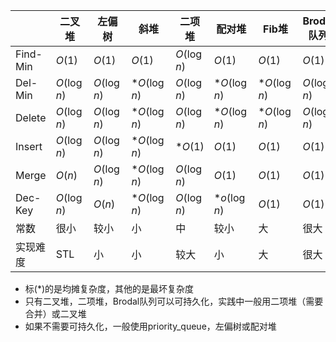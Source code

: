 |          | 二叉堆      | 左偏树      | 斜堆         | 二项堆      | 配对堆       | Fib堆        | Brodal队列  |
| -------- | ----------- | ----------- | ------------ | ----------- | ------------ | ------------ | ----------- |
| Find-Min | $O(1)$      | $O(1)$      | $O(1)$       | $O(\log n)$ | $O(1)$       | $O(1)$       | $O(1)$      |
| Del-Min  | $O(\log n)$ | $O(\log n)$ | *$O(\log n)$ | $O(\log n)$ | *$O(\log n)$ | *$O(\log n)$ | $O(\log n)$ |
| Delete   | $O(\log n)$ | $O(\log n)$ | *$O(\log n)$ | $O(\log n)$ | *$O(\log n)$ | *$O(\log n)$ | $O(\log n)$ |
| Insert   | $O(\log n)$ | $O(\log n)$ | *$O(\log n)$ | *$O(1)$     | $O(1)$       | $O(1)$       | $O(1)$      |
| Merge    | $O(n)$      | $O(\log n)$ | *$O(\log n)$ | $O(\log n)$ | $O(1)$       | $O(1)$       | $O(1)$      |
| Dec-Key  | $O(\log n)$ | $O(n)$      | *$O(\log n)$ | $O(\log n)$ | *$o(\log n)$ | $O(1)$       | $O(1)$      |
| 常数     | 很小        | 较小        | 小           | 中          | 较小         | 大           | 很大        |
| 实现难度 | STL         | 小          | 小           | 较大        | 小           | 大           | 很大        |

* 标(*)的是均摊复杂度，其他的是最坏复杂度
* 只有二叉堆，二项堆，Brodal队列可以可持久化，实践中一般用二项堆（需要合并）或二叉堆
* 如果不需要可持久化，一般使用priority_queue，左偏树或配对堆